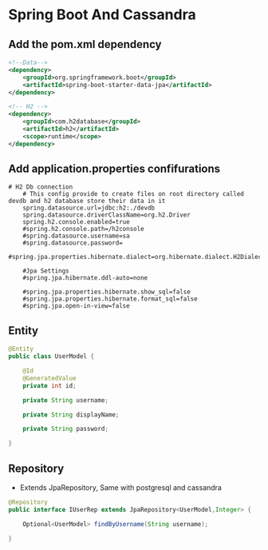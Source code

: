 #  Spring Boot And Cassandra

## Add the pom.xml dependency

```xml
<!--Data-->
<dependency>
    <groupId>org.springframework.boot</groupId>
    <artifactId>spring-boot-starter-data-jpa</artifactId>
</dependency>

<!-- H2 -->
<dependency>
    <groupId>com.h2database</groupId>
    <artifactId>h2</artifactId>
    <scope>runtime</scope>
</dependency>
```

## Add application.properties confifurations

```properties
# H2 Db connection
    # This config provide to create files on root directory called devdb and h2 database store their data in it
    spring.datasource.url=jdbc:h2:./devdb
    spring.datasource.driverClassName=org.h2.Driver
    spring.h2.console.enabled=true
    #spring.h2.console.path=/h2console
    #spring.datasource.username=sa
    #spring.datasource.password=

#spring.jpa.properties.hibernate.dialect=org.hibernate.dialect.H2Dialect

    #Jpa Settings
    #spring.jpa.hibernate.ddl-auto=none
    
    #spring.jpa.properties.hibernate.show_sql=false
    #spring.jpa.properties.hibernate.format_sql=false
    #spring.jpa.open-in-view=false
```

## Entity

```java
@Entity
public class UserModel {

    @Id
    @GeneratedValue
    private int id;

    private String username;

    private String displayName;

    private String password;

}
```

## Repository

- Extends JpaRepository, Same with postgresql and cassandra

```java
@Repository
public interface IUserRep extends JpaRepository<UserModel,Integer> {

    Optional<UserModel> findByUsername(String username);

}
```